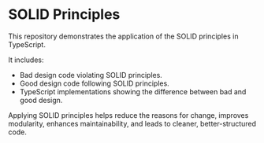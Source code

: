 # SOLID Principles

This repository demonstrates the application of the SOLID principles in TypeScript.

It includes:

- Bad design code violating SOLID principles.
- Good design code following SOLID principles.
- TypeScript implementations showing the difference between bad and good design.

Applying SOLID principles helps reduce the reasons for change, improves modularity, enhances maintainability, and leads to cleaner, better-structured code.
